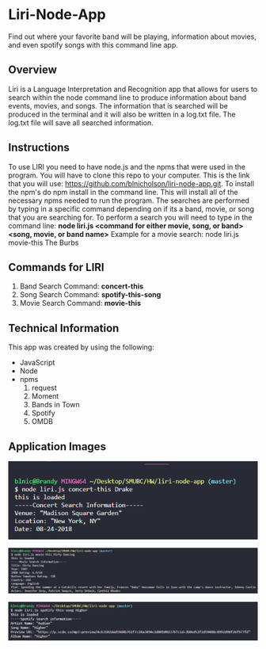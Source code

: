 # **Liri-Node-App**
Find out where your favorite band will be playing, information about movies, and even spotify songs with this command line app.
## **Overview**
 Liri is a Language Interpretation and Recognition app that allows for users to search within the node command line to produce information about band events, movies, and songs.  The information that is searched will be produced in the terminal and it will also be written in a log.txt file.  The log.txt file will save all searched information. 
## **Instructions**
To use LIRI you need to have node.js and the npms that were used in the program. You will have to clone this repo to your computer.  This is the link that you will use: https://github.com/blnicholson/liri-node-app.git. To install the npm's do npm install in the command line. This will install all of the necessary npms needed to run the program.  The searches are performed by typing in a specific command depending on if its a band, movie, or song that you are searching for. To perform a search you will need to type in the command line: **node liri.js <command for either movie, song, or band> <song, movie, or band name>**
Example for a movie search: node liri.js movie-this The Burbs
## **Commands for LIRI**
1. Band Search Command: **concert-this**
2. Song Search Command: **spotify-this-song**
3. Movie Search Command: **movie-this** 
## **Technical Information**
This app was created by using the following:
* JavaScript
* Node
* npms
   1. request
   2. Moment
   3. Bands in Town
   4. Spotify
   5. OMDB
   
## **Application Images**


![Alt text](images/concertThis.png)

![Alt text](images/movieThis.png)

![Alt text](images/spotifyThis.png)

